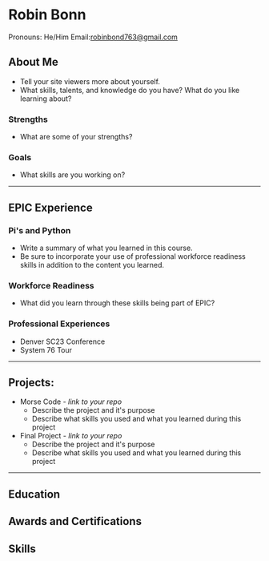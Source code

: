 # Robin Bonn
Pronouns: He/Him
Email:robinbond763@gmail.com
## About Me
* Tell your site viewers more about yourself.
* What skills, talents, and knowledge do you have? What do you like learning about?
### Strengths
- What are some of your strengths?
### Goals
- What skills are you working on?

---
## EPIC Experience

### Pi's and Python
* Write a summary of what you learned in this course.  
* Be sure to incorporate your use of professional workforce readiness skills in addition to the content you learned.

### Workforce Readiness
- What did you learn through these skills being part of EPIC?

### Professional Experiences
- Denver SC23 Conference
- System 76 Tour

---
## Projects: 
-  Morse Code - *link to your repo*
	- Describe the project and it's purpose
	- Describe what skills you used and what you learned during this project
- Final Project - *link to your repo*
	 - Describe the project and it's purpose
	- Describe what skills you used and what you learned during this project


---

## Education
## Awards and Certifications
## Skills
